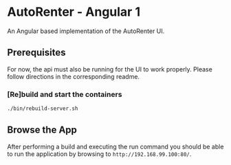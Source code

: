 # AutoRenter - Angular 1 #

An Angular based implementation of the AutoRenter UI.

## Prerequisites ##

For now, the api must also be running for the UI to work properly. Please follow directions in the corresponding readme.

### [Re]build and start the containers

```bash
./bin/rebuild-server.sh
```

## Browse the App ##

After performing a build and executing the run command you should be able to run the application by browsing to `http://192.168.99.100:80/`.
